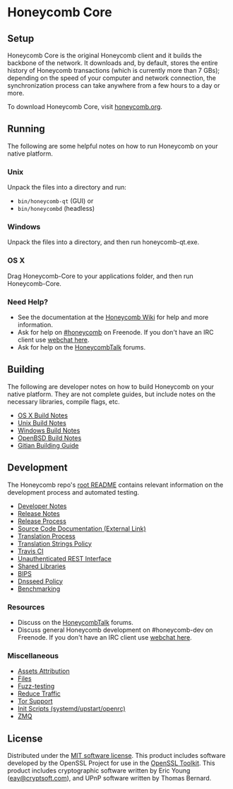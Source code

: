 Honeycomb Core
=============

Setup
---------------------
Honeycomb Core is the original Honeycomb client and it builds the backbone of the network. It downloads and, by default, stores the entire history of Honeycomb transactions (which is currently more than 7 GBs); depending on the speed of your computer and network connection, the synchronization process can take anywhere from a few hours to a day or more.

To download Honeycomb Core, visit [honeycomb.org](https://honeycomb.org).

Running
---------------------
The following are some helpful notes on how to run Honeycomb on your native platform.

### Unix

Unpack the files into a directory and run:

- `bin/honeycomb-qt` (GUI) or
- `bin/honeycombd` (headless)

### Windows

Unpack the files into a directory, and then run honeycomb-qt.exe.

### OS X

Drag Honeycomb-Core to your applications folder, and then run Honeycomb-Core.

### Need Help?

* See the documentation at the [Honeycomb Wiki](https://honeycomb.info/)
for help and more information.
* Ask for help on [#honeycomb](http://webchat.freenode.net?channels=honeycomb) on Freenode. If you don't have an IRC client use [webchat here](http://webchat.freenode.net?channels=honeycomb).
* Ask for help on the [HoneycombTalk](https://honeycombtalk.io/) forums.

Building
---------------------
The following are developer notes on how to build Honeycomb on your native platform. They are not complete guides, but include notes on the necessary libraries, compile flags, etc.

- [OS X Build Notes](build-osx.md)
- [Unix Build Notes](build-unix.md)
- [Windows Build Notes](build-windows.md)
- [OpenBSD Build Notes](build-openbsd.md)
- [Gitian Building Guide](gitian-building.md)

Development
---------------------
The Honeycomb repo's [root README](/README.md) contains relevant information on the development process and automated testing.

- [Developer Notes](developer-notes.md)
- [Release Notes](release-notes.md)
- [Release Process](release-process.md)
- [Source Code Documentation (External Link)](https://dev.visucore.com/honeycomb/doxygen/)
- [Translation Process](translation_process.md)
- [Translation Strings Policy](translation_strings_policy.md)
- [Travis CI](travis-ci.md)
- [Unauthenticated REST Interface](REST-interface.md)
- [Shared Libraries](shared-libraries.md)
- [BIPS](bips.md)
- [Dnsseed Policy](dnsseed-policy.md)
- [Benchmarking](benchmarking.md)

### Resources
* Discuss on the [HoneycombTalk](https://honeycombtalk.io/) forums.
* Discuss general Honeycomb development on #honeycomb-dev on Freenode. If you don't have an IRC client use [webchat here](http://webchat.freenode.net/?channels=honeycomb-dev).

### Miscellaneous
- [Assets Attribution](assets-attribution.md)
- [Files](files.md)
- [Fuzz-testing](fuzzing.md)
- [Reduce Traffic](reduce-traffic.md)
- [Tor Support](tor.md)
- [Init Scripts (systemd/upstart/openrc)](init.md)
- [ZMQ](zmq.md)

License
---------------------
Distributed under the [MIT software license](/COPYING).
This product includes software developed by the OpenSSL Project for use in the [OpenSSL Toolkit](https://www.openssl.org/). This product includes
cryptographic software written by Eric Young ([eay@cryptsoft.com](mailto:eay@cryptsoft.com)), and UPnP software written by Thomas Bernard.
